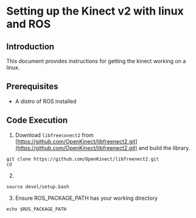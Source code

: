 # Setting up the Kinect v2 with linux and ROS

## Introduction

This document provides instructions for getting the kinect working on a linux.

## Prerequisites

- A distro of ROS installed

## Code Execution

1. Download ``libfreeconect2`` from [https://github.com/OpenKinect/libfreenect2.git](https://github.com/OpenKinect/libfreenect2.git) and build the library. 
```
git clone https://github.com/OpenKinect/libfreenect2.git
cd 
```
2. 
```
source devel/setup.bash
```
3. Ensure ROS_PACKAGE_PATH has your working directory
```
echo $ROS_PACKAGE_PATH
```
